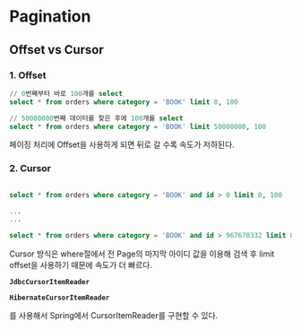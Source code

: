 # Pagination

## Offset vs Cursor

### 1. Offset

```sql
// 0번째부터 바로 100개를 select
select * from orders where category = 'BOOK' limit 0, 100 

// 50000000번째 데이터를 찾은 후에 100개를 select
select * from orders where category = 'BOOK' limit 50000000, 100 
```

페이징 처리에 Offset을 사용하게 되면 뒤로 갈 수록 속도가 저하된다.

### 2. Cursor

```sql

select * from orders where category = 'BOOK' and id > 0 limit 0, 100

...
...

select * from orders where category = 'BOOK' and id > 967678332 limit 0, 100
```

Cursor 방식은 where절에서 전 Page의 마지막 아이디 값을 이용해 검색 후 limit offset을 사용하기 때문에 속도가 더 빠르다.

**`JdbcCursorItemReader`**

**`HibernateCursorItemReader`**

를 사용해서 Spring에서 CursorItemReader를 구현할 수 있다.